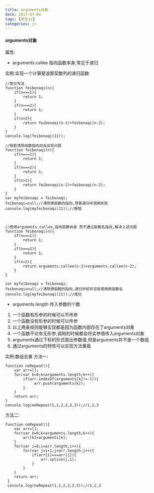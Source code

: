 ```yaml
---
title: arguments对象
date: 2017-07-04
tags: [原生js]
categories: js
---
```

#### arguments对象

属性:
* arguments.callee
指向函数本身,常见于递归

实例:实现一个计算斐波那契数列的递归函数

    //常见写法
    function feibonaqi(n){
        if(n===1){
            return 1;
        }
        if(n===2){
            return 1;
        }
        if(n>2){
            return feibonaqi(n-1)+feibonaqi(n-2);
        }
    }
    console.log(feibonaqi(11));
    
<!-- more -->

    //倘若清除函数指向则会出现问题
    function feibonaqi(n){
        if(n===1){
            return 1;
        }
        if(n===2){
            return 1;
        }
        if(n>2){
            return feibonaqi(n-1)+feibonaqi(n-2);
        }
    }
    var myfeibonaqi = feibonaqi;
    feibonaqi=null;//清除原函数的指向,导致递归中调用失败
    console.log(myfeibonaqi(11));//报错



    //使用arguments.callee,指向函数自身 而不通过函数名指向,解决上述问题
    function feibonaqi(n){
        if(n===1){
            return 1;
        }
        if(n===2){
            return 1;
        }
        if(n>2){
            return arguments.callee(n-1)+arguments.callee(n-2);
        }
    }

    var myfeibonaqi = feibonaqi;
    feibonaqi=null;//清除原函数的指向,递归中却并没有使用原函数名
    console.log(myfeibonaqi(11));//成功


* arguments.length
传入参数的个数

1. 一个函数有形参的时候可以不传参
2. 一个函数没有形参的时候可以传参
3. 以上两条规则能够实现都是因为函数内部存在了arguments对象
4. 一个函数不论有无形参,调用的时候都会将实参值传入arguments对象
5. arguments通过下标的形式取出参数值,但是arguments并不是一个数组
6. 通过arguments的特性可以实现方法重载

实例:数组去重
方法一:

    function noRepeat(){
        var arr=[];
        for(var k=0;k<arguments.length;k++){
            if(arr.indexOf(arguments[k]!=-1)){
                 arr.push(arguments[k]);
            }           
        }
        return arr;
    }
    console.log(noRepeat(1,1,2,2,3,3));//1,2,3

方法二:

    function noRepeat(){
        var arr=[];
        for(var k=0;k<arguments.length;k++){
            arr[k]=arguments[k];
        }
        for(var i=0;i<arr.length;i++){
            for(var j=i+1;j<arr.length;j++){
                if(arr[i]===arr[j]){
                    arr.splice(j,1);
                }
            }
        }
        return arr;
     }
     console.log(noRepeat(1,1,2,2,3,3));//1,2,3

